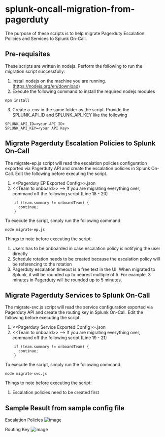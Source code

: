 # splunk-oncall-migration-from-pagerduty
The purpose of these scripts is to help migrate Pagerduty Escalation Policies and Services to Splunk On-Call. 

## Pre-requisites
These scripts are written in nodejs. Perform the following to run the migration script successfully:
1. Install nodejs on the machine you are running. (https://nodejs.org/en/download)
2. Execute the following command to install the required nodejs modules
```
npm install
```
3. Create a .env in the same folder as the script. Provide the SPLUNK_API_ID and SPLUNK_API_KEY like the following 
```
SPLUNK_API_ID=<your API ID>
SPLUNK_API_KEY=<your API Key>
```


## Migrate Pagerduty Escalation Policies to Splunk On-Call
The migrate-ep.js script will read the escalation policies configuration exported via Pagerduty API and create the escalation policies in Splunk On-Call. Edit the following before executing the script. 
1. <\<Pagerduty EP Exported Config\>>.json
2. <\<Team to onboard\>> --> If you are migrating everything over, command off the following script (Line 18 - 20)
```
    if (team.summary != onboardTeam) {
      continue;
    }
```

To execute the script, simply run the following command: 
```
node migrate-ep.js
```

Things to note before executing the script:
1. Users has to be onboarded in case escalation policy is notifying the user directly
2. Schedule rotation needs to be created because the escalation policy will be referencing to the rotation
3. Pagerduty escalation timeout is a free text in the UI. When migrated to Splunk, it will be rounded up to nearest multiple of 5. For example, 3 minutes in Pagerduty will be rounded up to 5 minutes.

## Migrate Pagerduty Services to Splunk On-Call
The migrate-svc.js script will read the service configuration exported via Pagerduty API and create the routing key in Splunk On-Call. Edit the following before executing the script. 
1. <\<Pagerduty Service Exported Config\>>.json
2. <\<Team to onboard\>> --> If you are migrating everything over, command off the following script (Line 19 - 21)
```
    if (team.summary != onboardTeam) {
      continue;
    }
```

To execute the script, simply run the following command: 
```
node migrate-svc.js
```

Things to note before executing the script:
1. Escalation policies need to be created first

## Sample Result from sample config file
Escalation Policies
![image](https://github.com/cloe-tang/splunk-oncall-migration-from-pagerduty/assets/58005106/ee4f0cbe-87c1-47ed-9fdd-f7b827cee36e)

Routing Key 
![image](https://github.com/cloe-tang/splunk-oncall-migration-from-pagerduty/assets/58005106/322284df-1285-4446-93a3-d607e0c9bf9c)
